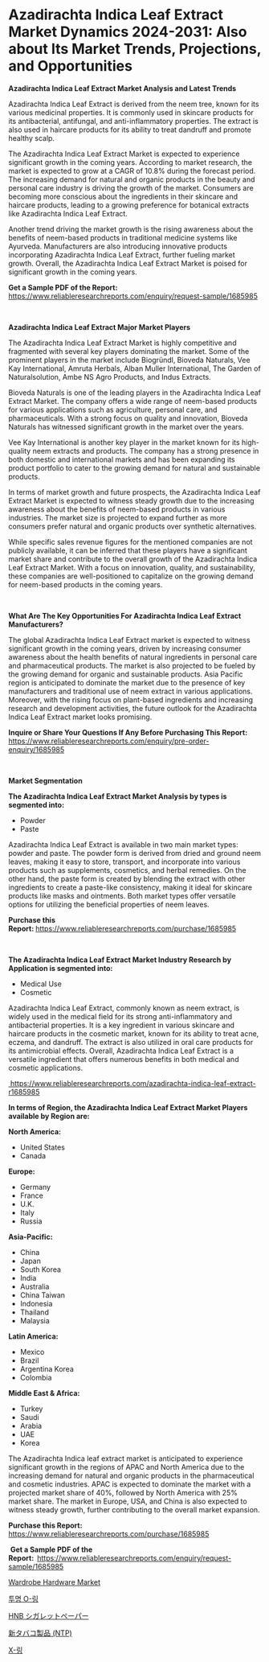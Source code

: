 <p><h1>Azadirachta Indica Leaf Extract Market Dynamics 2024-2031: Also about Its Market Trends, Projections, and Opportunities</h1></p><p><strong>Azadirachta Indica Leaf Extract Market Analysis and Latest Trends</strong></p>
<p><p>Azadirachta Indica Leaf Extract is derived from the neem tree, known for its various medicinal properties. It is commonly used in skincare products for its antibacterial, antifungal, and anti-inflammatory properties. The extract is also used in haircare products for its ability to treat dandruff and promote healthy scalp.</p><p>The Azadirachta Indica Leaf Extract Market is expected to experience significant growth in the coming years. According to market research, the market is expected to grow at a CAGR of 10.8% during the forecast period. The increasing demand for natural and organic products in the beauty and personal care industry is driving the growth of the market. Consumers are becoming more conscious about the ingredients in their skincare and haircare products, leading to a growing preference for botanical extracts like Azadirachta Indica Leaf Extract.</p><p>Another trend driving the market growth is the rising awareness about the benefits of neem-based products in traditional medicine systems like Ayurveda. Manufacturers are also introducing innovative products incorporating Azadirachta Indica Leaf Extract, further fueling market growth. Overall, the Azadirachta Indica Leaf Extract Market is poised for significant growth in the coming years.</p></p>
<p><strong>Get a Sample PDF of the Report:&nbsp;</strong> <a href="https://www.reliableresearchreports.com/enquiry/request-sample/1685985">https://www.reliableresearchreports.com/enquiry/request-sample/1685985</a></p>
<p>&nbsp;</p>
<p><strong>Azadirachta Indica Leaf Extract Major Market Players</strong></p>
<p><p>The Azadirachta Indica Leaf Extract Market is highly competitive and fragmented with several key players dominating the market. Some of the prominent players in the market include Biogründl, Bioveda Naturals, Vee Kay International, Amruta Herbals, Alban Muller International, The Garden of Naturalsolution, Ambe NS Agro Products, and Indus Extracts.</p><p>Bioveda Naturals is one of the leading players in the Azadirachta Indica Leaf Extract Market. The company offers a wide range of neem-based products for various applications such as agriculture, personal care, and pharmaceuticals. With a strong focus on quality and innovation, Bioveda Naturals has witnessed significant growth in the market over the years.</p><p>Vee Kay International is another key player in the market known for its high-quality neem extracts and products. The company has a strong presence in both domestic and international markets and has been expanding its product portfolio to cater to the growing demand for natural and sustainable products.</p><p>In terms of market growth and future prospects, the Azadirachta Indica Leaf Extract Market is expected to witness steady growth due to the increasing awareness about the benefits of neem-based products in various industries. The market size is projected to expand further as more consumers prefer natural and organic products over synthetic alternatives.</p><p>While specific sales revenue figures for the mentioned companies are not publicly available, it can be inferred that these players have a significant market share and contribute to the overall growth of the Azadirachta Indica Leaf Extract Market. With a focus on innovation, quality, and sustainability, these companies are well-positioned to capitalize on the growing demand for neem-based products in the coming years.</p></p>
<p>&nbsp;</p>
<p><strong>What Are The Key Opportunities For Azadirachta Indica Leaf Extract Manufacturers?</strong></p>
<p><p>The global Azadirachta Indica Leaf Extract market is expected to witness significant growth in the coming years, driven by increasing consumer awareness about the health benefits of natural ingredients in personal care and pharmaceutical products. The market is also projected to be fueled by the growing demand for organic and sustainable products. Asia Pacific region is anticipated to dominate the market due to the presence of key manufacturers and traditional use of neem extract in various applications. Moreover, with the rising focus on plant-based ingredients and increasing research and development activities, the future outlook for the Azadirachta Indica Leaf Extract market looks promising.</p></p>
<p><strong>Inquire or Share Your Questions If Any Before Purchasing This Report:</strong> <a href="https://www.reliableresearchreports.com/enquiry/pre-order-enquiry/1685985">https://www.reliableresearchreports.com/enquiry/pre-order-enquiry/1685985</a></p>
<p>&nbsp;</p>
<p><strong>Market Segmentation</strong></p>
<p><strong>The Azadirachta Indica Leaf Extract Market Analysis by types is segmented into:</strong></p>
<p><ul><li>Powder</li><li>Paste</li></ul></p>
<p><p>Azadirachta Indica Leaf Extract is available in two main market types: powder and paste. The powder form is derived from dried and ground neem leaves, making it easy to store, transport, and incorporate into various products such as supplements, cosmetics, and herbal remedies. On the other hand, the paste form is created by blending the extract with other ingredients to create a paste-like consistency, making it ideal for skincare products like masks and ointments. Both market types offer versatile options for utilizing the beneficial properties of neem leaves.</p></p>
<p><strong>Purchase this Report:&nbsp;</strong><a href="https://www.reliableresearchreports.com/purchase/1685985">https://www.reliableresearchreports.com/purchase/1685985</a></p>
<p>&nbsp;</p>
<p><strong>The Azadirachta Indica Leaf Extract Market Industry Research by Application is segmented into:</strong></p>
<p><ul><li>Medical Use</li><li>Cosmetic</li></ul></p>
<p><p>Azadirachta Indica Leaf Extract, commonly known as neem extract, is widely used in the medical field for its strong anti-inflammatory and antibacterial properties. It is a key ingredient in various skincare and haircare products in the cosmetic market, known for its ability to treat acne, eczema, and dandruff. The extract is also utilized in oral care products for its antimicrobial effects. Overall, Azadirachta Indica Leaf Extract is a versatile ingredient that offers numerous benefits in both medical and cosmetic applications.</p></p>
<p><a href="https://www.reliableresearchreports.com/azadirachta-indica-leaf-extract-r1685985">&nbsp;https://www.reliableresearchreports.com/azadirachta-indica-leaf-extract-r1685985</a></p>
<p><strong>In terms of Region, the Azadirachta Indica Leaf Extract Market Players available by Region are:</strong></p>
<p>
    <p> <strong> North America: </strong>
        <ul>
            <li>United States</li>
            <li>Canada</li>
        </ul>
        </p> 
    <p> <strong> Europe: </strong>
        <ul>
            <li>Germany</li>
            <li>France</li>
            <li>U.K.</li>
            <li>Italy</li>
            <li>Russia</li>
        </ul>
        </p> 
    <p> <strong> Asia-Pacific: </strong>
        <ul>
            <li>China</li>
            <li>Japan</li>
            <li>South Korea</li>
            <li>India</li>
            <li>Australia</li>
            <li>China Taiwan</li>
            <li>Indonesia</li>
            <li>Thailand</li>
            <li>Malaysia</li>
        </ul>
        </p> 
    <p> <strong> Latin America: </strong>
        <ul>
            <li>Mexico</li>
            <li>Brazil</li>
            <li>Argentina Korea</li>
            <li>Colombia</li>
        </ul>
        </p> 
    <p> <strong> Middle East & Africa: </strong>
        <ul>
            <li>Turkey</li>
            <li>Saudi</li>
            <li>Arabia</li>
            <li>UAE</li>
            <li>Korea</li>
        </ul>
    </p>
    </p>
<p><p>The Azadirachta Indica leaf extract market is anticipated to experience significant growth in the regions of APAC and North America due to the increasing demand for natural and organic products in the pharmaceutical and cosmetic industries. APAC is expected to dominate the market with a projected market share of 40%, followed by North America with 25% market share. The market in Europe, USA, and China is also expected to witness steady growth, further contributing to the overall market expansion.</p></p>
<p><strong>Purchase this Report: </strong><a href="https://www.reliableresearchreports.com/purchase/1685985">https://www.reliableresearchreports.com/purchase/1685985</a></p>
<p>&nbsp;<strong>Get a Sample PDF of the Report:&nbsp;&nbsp;</strong><a href="https://www.reliableresearchreports.com/enquiry/request-sample/1685985">https://www.reliableresearchreports.com/enquiry/request-sample/1685985</a></p>
<p><strong></strong></p>
<p><p><a href="https://github.com/AKSHATREPORTPRIME/Market-Research-Report-List-4/blob/main/wardrobe-hardware-market.md">Wardrobe Hardware Market</a></p><p><a href="https://github.com/vsoq0zknh59/Market-Research-Report-List-2/blob/main/159982696262.md">투명 O-링</a></p><p><a href="https://github.com/RodHoppe07/Market-Research-Report-List-1/blob/main/9458238102748.md">HNB シガレットペーパー</a></p><p><a href="https://github.com/reliezer65/Market-Research-Report-List-1/blob/main/4477818102749.md">新タバコ製品 (NTP)</a></p><p><a href="https://github.com/Tristiarton768456/Market-Research-Report-List-2/blob/main/711091796263.md">X-링</a></p></p>